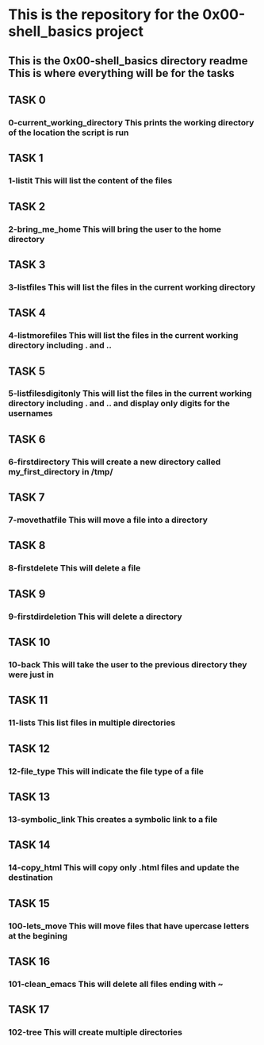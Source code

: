 <H1>This is the repository for the 0x00-shell_basics project
<H2>This is the 0x00-shell_basics directory readme
This is where everything will be for the tasks

<H2>TASK 0 
<H3>0-current_working_directory
This prints the working directory of the location the script is run

<H2>TASK 1
<H3>1-listit
This will list the content of the files

<H2>TASK 2
<H3>2-bring_me_home
This will bring the user to the home directory

<H2>TASK 3
<H3>3-listfiles
This will list the files in the current working directory

<H2>TASK 4
<H3>4-listmorefiles
This will list the files in the current working directory including . and ..

<H2>TASK 5
<H3>5-listfilesdigitonly
This will list the files in the current working directory including . and .. and display only digits for the usernames

<H2>TASK 6
<H3>6-firstdirectory
This will create a new directory called my_first_directory in /tmp/

<H2>TASK 7
<H3>7-movethatfile
This will move a file into a directory

<H2>TASK 8
<H3>8-firstdelete
This will delete a file

<H2>TASK 9
<H3>9-firstdirdeletion
This will delete a directory

<H2>TASK 10
<H3>10-back
This will take the user to the previous directory they were just in

<H2>TASK 11
<H3>11-lists
This list files in multiple directories

<H2>TASK 12
<H3>12-file_type
This will indicate the file type of a file

<H2>TASK 13
<H3>13-symbolic_link
This creates a symbolic link to a file

<H2>TASK 14
<H3>14-copy_html
This will copy only .html files and update the destination

<H2>TASK 15
<H3>100-lets_move
This will move files that have upercase letters at the begining

<H2>TASK 16
<H3>101-clean_emacs
This will delete all files ending with ~

<H2>TASK 17
<H3>102-tree
This will create multiple directories
